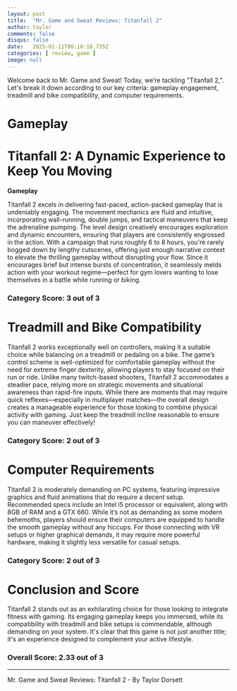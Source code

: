 ```yaml
---
layout: post
title:  "Mr. Game and Sweat Reviews: Titanfall 2"
author: taylor
comments: false
disqus: false
date:   2025-01-11T00:10:18.735Z
categories: [ review, game ]
image: null
---
```


Welcome back to Mr. Game and Sweat! Today, we’re tackling "Titanfall 2,". Let's break it down according to our key criteria: gameplay engagement, treadmill and bike compatibility, and computer requirements.

# Gameplay

# Titanfall 2: A Dynamic Experience to Keep You Moving

**Gameplay**

Titanfall 2 excels in delivering fast-paced, action-packed gameplay that is undeniably engaging. The movement mechanics are fluid and intuitive, incorporating wall-running, double jumps, and tactical maneuvers that keep the adrenaline pumping. The level design creatively encourages exploration and dynamic encounters, ensuring that players are consistently engrossed in the action. With a campaign that runs roughly 6 to 8 hours, you're rarely bogged down by lengthy cutscenes, offering just enough narrative context to elevate the thrilling gameplay without disrupting your flow. Since it encourages brief but intense bursts of concentration, it seamlessly melds action with your workout regime—perfect for gym lovers wanting to lose themselves in a battle while running or biking.

### Category Score: 3 out of 3

# Treadmill and Bike Compatibility

Titanfall 2 works exceptionally well on controllers, making it a suitable choice while balancing on a treadmill or pedaling on a bike. The game’s control scheme is well-optimized for comfortable gameplay without the need for extreme finger dexterity, allowing players to stay focused on their run or ride. Unlike many twitch-based shooters, Titanfall 2 accommodates a steadier pace, relying more on strategic movements and situational awareness than rapid-fire inputs. While there are moments that may require quick reflexes—especially in multiplayer matches—the overall design creates a manageable experience for those looking to combine physical activity with gaming. Just keep the treadmill incline reasonable to ensure you can maneuver effectively!

### Category Score: 2 out of 3

# Computer Requirements

Titanfall 2 is moderately demanding on PC systems, featuring impressive graphics and fluid animations that do require a decent setup. Recommended specs include an Intel i5 processor or equivalent, along with 8GB of RAM and a GTX 660. While it’s not as demanding as some modern behemoths, players should ensure their computers are equipped to handle the smooth gameplay without any hiccups. For those connecting with VR setups or higher graphical demands, it may require more powerful hardware, making it slightly less versatile for casual setups.

### Category Score: 2 out of 3

# Conclusion and Score

Titanfall 2 stands out as an exhilarating choice for those looking to integrate fitness with gaming. Its engaging gameplay keeps you immersed, while its compatibility with treadmill and bike setups is commendable, although demanding on your system. It's clear that this game is not just another title; it's an experience designed to complement your active lifestyle. 

### Overall Score: 2.33 out of 3

---

Mr. Game and Sweat Reviews: Titanfall 2 - By Taylor Dorsett
